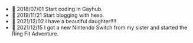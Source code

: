 - 👋 2018/07/01 Start coding in Gayhub.
- 👀 2019/11/21 Start blogging with hexo.
- 💞️ 2021/12/02 I have a beautiful daughter!!!!
- 🌱 2021/12/15 I got a new Nintendo Switch from my sister and started the Ring Fit Adventure.
